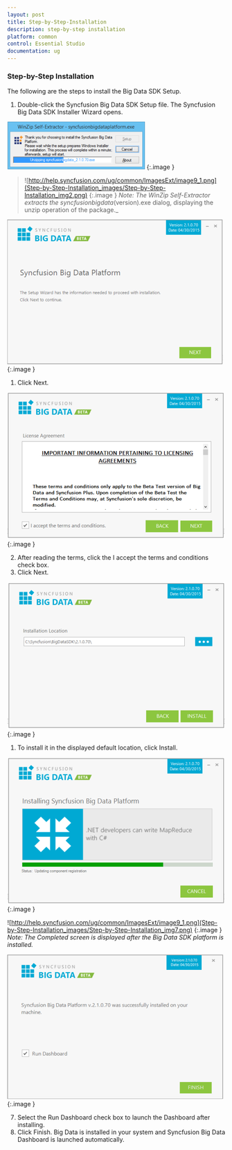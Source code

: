 ```yaml
---
layout: post
title: Step-by-Step-Installation
description: step-by-step installation
platform: common
control: Essential Studio
documentation: ug
---
```


### Step-by-Step Installation

The following are the steps to install the Big Data SDK Setup.

1. Double-click the Syncfusion Big Data SDK Setup file. The Syncfusion Big Data SDK Installer Wizard opens.



![](Step-by-Step-Installation_images/Step-by-Step-Installation_img1.png)
{:.image }


> ![http://help.syncfusion.com/ug/common/ImagesExt/image9_1.png](Step-by-Step-Installation_images/Step-by-Step-Installation_img2.png)
{:.image }
_Note: The WinZip Self-Extractor extracts the syncfusionbigdata_(version).exe dialog, displaying the unzip operation of the package._ 

> 

![](Step-by-Step-Installation_images/Step-by-Step-Installation_img3.png)
{:.image }


1. Click Next.



![](Step-by-Step-Installation_images/Step-by-Step-Installation_img4.png)
{:.image }


2. After reading the terms, click the I accept the terms and conditions check box.
3. Click Next.



![](Step-by-Step-Installation_images/Step-by-Step-Installation_img5.png)
{:.image }


1. To install it in the displayed default location, click Install.

![](Step-by-Step-Installation_images/Step-by-Step-Installation_img6.png)
{:.image }


![http://help.syncfusion.com/ug/common/ImagesExt/image9_1.png](Step-by-Step-Installation_images/Step-by-Step-Installation_img7.png)
{:.image }
_Note: The Completed screen is displayed after the Big Data SDK platform is installed._



![](Step-by-Step-Installation_images/Step-by-Step-Installation_img8.png)
{:.image }


7. Select the Run Dashboard check box to launch the Dashboard after installing.
8. Click Finish. Big Data is installed in your system and Syncfusion Big Data Dashboard is launched automatically.
